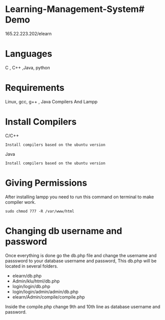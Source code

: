 # Learning-Management-System# Demo

165.22.223.202/elearn

# Languages
C , C++ ,Java, python

# Requirements

Linux, gcc, g++ , Java Compilers And Lampp


# Install Compilers

C/C++
```
Install compilers based on the ubuntu version
```

Java
```
Install compilers based on the ubuntu version
```


# Giving Permissions
After installing lampp you need to run this command on terminal to make compiler work.
```
sudo chmod 777 -R /var/www/html
```

# Changing db username and password
Once everything is done go the db.php file and change the username and passsword to your database username and password, This db.php will be located in several folders.
 - elearn/db.php
 - Admin/klu/html/db.php
 - login/login/db.php
 - login/login/admin/admin/db.php
 - elearn/Admin/compile/compile.php

Inside the compile.php change 9th and 10th line as database username and password.
